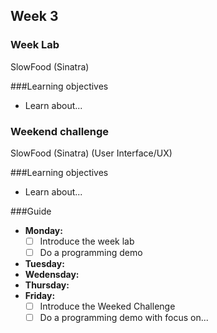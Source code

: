 ## Week 3
### Week Lab
SlowFood (Sinatra)

###Learning objectives
* Learn about...

### Weekend challenge
SlowFood (Sinatra) (User Interface/UX)

###Learning objectives
* Learn about...

###Guide
- **Monday:**
  - [ ] Introduce the week lab
  - [ ] Do a programming demo
- **Tuesday:**
- **Wedensday:**
- **Thursday:**
- **Friday:**
  - [ ] Introduce the Weeked Challenge
  - [ ] Do a programming demo with focus on...
